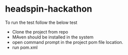 # headspin-hackathon
 To run the test follow the below test
 - Clone the project from repo
 - MAven should be installed in the system
 - open command prompt in  the project pom file location.
 - run pom.xml

